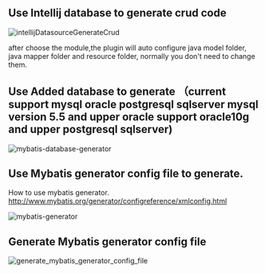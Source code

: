 ## Use Intellij database to generate crud code

![intellijDatasourceGenerateCrud](https://raw.githubusercontent.com/gejun123456/MyBatisCodeHelper-Pro/master/screenshots/IntellijDatasourceGenerateCrudFile.gif)

after choose the module,the plugin will auto configure java model folder, java mapper folder and resource folder, normally you don't need to change them.

## Use Added database to generate  （current support mysql oracle postgresql sqlserver  mysql version 5.5 and upper  oracle support oracle10g and upper postgresql sqlserver) 

![mybatis-database-generator](https://raw.githubusercontent.com/gejun123456/MyBatisCodeHelper-Pro/master/screenshots/configDatabaseToUseMybatisGenerator.gif)


## Use Mybatis generator config file to generate.

 How to use mybatis generator.   
  http://www.mybatis.org/generator/configreference/xmlconfig.html

![mybatis-generator](https://raw.githubusercontent.com/gejun123456/MyBatisCodeHelper-Pro/master/screenshots/2017_08_06_mybatis_generator.gif)

## Generate Mybatis generator config file

![generate_mybatis_generator_config_file](https://raw.githubusercontent.com/gejun123456/MyBatisCodeHelper-Pro/master/screenshots/generate_mybatis_generator_config_file.gif)
